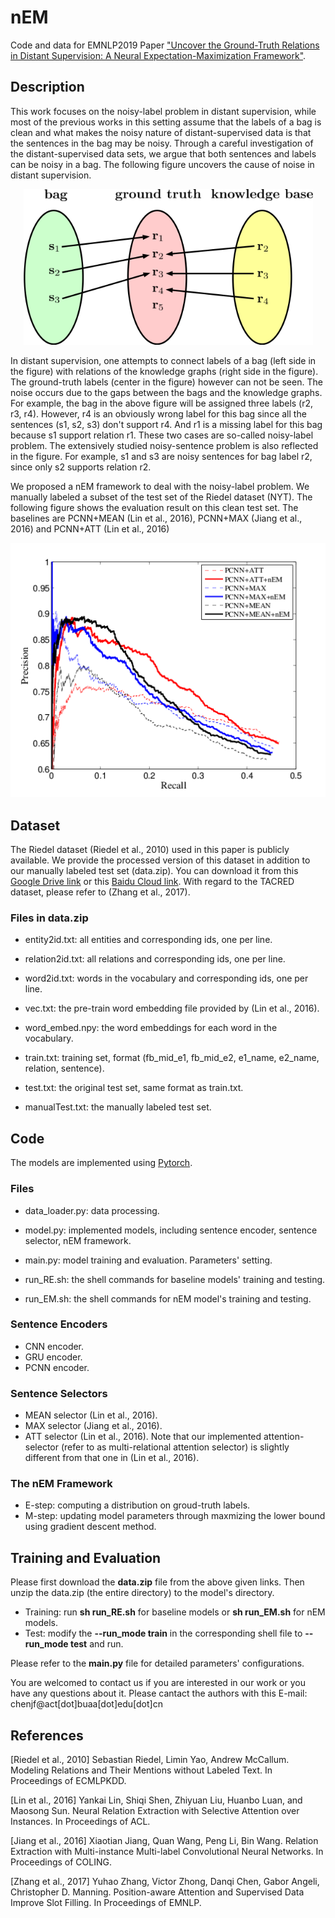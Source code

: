 # nEM
Code and data for EMNLP2019 Paper ["Uncover the Ground-Truth Relations in Distant Supervision: A Neural Expectation-Maximization Framework"](https://arxiv.org/pdf/1909.05448.pdf).

## Description

This work focuses on the noisy-label problem in distant supervision, while most of the previous works in this setting assume that the labels of a bag is clean and what makes the noisy nature of distant-supervised data is that the sentences in the bag may be noisy. Through a careful investigation of the distant-supervised data sets, we argue that both sentences and labels can be noisy in a bag. The following figure uncovers the cause of noise in distant supervision.

<p align="center">
  <img src="https://github.com/AlbertChen1991/nEM/blob/master/fig/noise.png">
</p>

In distant supervision, one attempts to connect labels of a bag (left side in the figure) with relations of the knowledge graphs (right side in the figure). The ground-truth labels (center in the figure) however can not be seen. The noise occurs due to the gaps between the bags and the knowledge graphs. For example, the bag in the above figure will be assigned three labels (r2, r3, r4). However, r4 is an obviously wrong label for this bag since all the sentences (s1, s2, s3) don't support r4. And r1 is a missing label for this bag because s1 support relation r1. These two cases are so-called noisy-label problem. The extensively studied noisy-sentence problem is also reflected in the figure. For example, s1 and s3 are noisy sentences for bag label r2, since only s2 supports relation r2.

We proposed a nEM framework to deal with the noisy-label problem. We manually labeled a subset of the test set of the Riedel dataset (NYT). The following figure shows the evaluation result on this clean test set. The baselines are PCNN+MEAN (Lin et al., 2016), PCNN+MAX (Jiang et al., 2016) and PCNN+ATT (Lin et al., 2016)

<p align="center">
  <img src="https://github.com/AlbertChen1991/nEM/blob/master/fig/PR_curve.png">
</p>

## Dataset
The Riedel dataset (Riedel et al., 2010) used in this paper is publicly available. We provide the processed version of this dataset in addition to our manually labeled test set (data.zip). You can download it from this [Google Drive link](https://drive.google.com/drive/folders/1u2HVCYoJcV5SiFcmrP0yEIn5E5tJ6Mbg?usp=sharing) or this [Baidu Cloud link](https://pan.baidu.com/s/1anEw7xjmFZo6gaRWP0gpVw). With regard to the TACRED dataset, please refer to (Zhang et al., 2017).

### Files in data.zip
+ entity2id.txt: all entities and corresponding ids, one per line.

+ relation2id.txt: all relations and corresponding ids, one per line.

+ word2id.txt: words in the vocabulary and corresponding ids, one per line.

+ vec.txt: the pre-train word embedding file provided by (Lin et al., 2016).

+ word_embed.npy: the word embeddings for each word in the vocabulary.

+ train.txt: training set, format (fb_mid_e1, fb_mid_e2, e1_name, e2_name, relation, sentence).

+ test.txt: the original test set, same format as train.txt.

+ manualTest.txt: the manually labeled test set.

## Code
The models are implemented using [Pytorch](https://pytorch.org/). 

### Files
+ data_loader.py: data processing.

+ model.py: implemented models, including sentence encoder, sentence selector, nEM framework.

+ main.py: model training and evaluation. Parameters' setting.

+ run_RE.sh: the shell commands for baseline models' training and testing.

+ run_EM.sh: the shell commands for nEM model's training and testing.

### Sentence Encoders
+ CNN encoder.
+ GRU encoder.
+ PCNN encoder.

### Sentence Selectors
+ MEAN selector (Lin et al., 2016).
+ MAX selector (Jiang et al., 2016).
+ ATT selector (Lin et al., 2016). Note that our implemented attention-selector (refer to as multi-relational attention selector) is slightly different from that one in (Lin et al., 2016). 

### The nEM Framework
+ E-step: computing a distribution on groud-truth labels.
+ M-step: updating model parameters through maxmizing the lower bound using gradient descent method.

## Training and Evaluation
Please first download the __data.zip__ file from the above given links. Then unzip the data.zip (the entire directory) to the model's directory.

+ Training: run __sh run_RE.sh__ for baseline models or __sh run_EM.sh__ for nEM models.
+ Test: modify the __--run_mode train__ in the corresponding shell file to __--run_mode test__ and run.

Please refer to the __main.py__ file for detailed parameters' configurations.

You are welcomed to contact us if you are interested in our work or you have any questions about it. Please cantact the authors with this E-mail: chenjf@act[dot]buaa[dot]edu[dot]cn

## References

[Riedel et al., 2010] Sebastian Riedel, Limin Yao, Andrew McCallum. Modeling Relations and Their Mentions without Labeled Text. In Proceedings of ECMLPKDD.

[Lin et al., 2016] Yankai Lin, Shiqi Shen, Zhiyuan Liu, Huanbo Luan, and Maosong Sun. Neural Relation Extraction with Selective Attention over Instances. In Proceedings of ACL.

[Jiang et al., 2016] Xiaotian Jiang, Quan Wang, Peng Li, Bin Wang. Relation Extraction with Multi-instance Multi-label Convolutional Neural Networks. In Proceedings of COLING.

[Zhang et al., 2017] Yuhao Zhang, Victor Zhong, Danqi Chen, Gabor Angeli, Christopher D. Manning. Position-aware Attention and Supervised Data Improve Slot Filling. In Proceedings of EMNLP.
